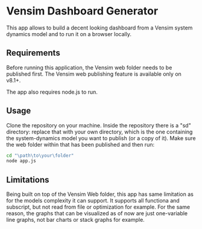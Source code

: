 # Vensim Dashboard Generator

This app allows to build a decent looking dashboard from a Vensim system dynamics model and to run it on a browser locally.

## Requirements

Before running this application, the Vensim web folder needs to be published first. The Vensim web publishing feature is available only on  v8.1+. 

The app also requires node.js to run.

## Usage

Clone the repository on your machine. Inside the repository there is a "sd" directory: replace that with your own directory, which is the one containing the system-dynamics model you want to publish (or a copy of it). Make sure the web folder within that has been published and then run:

```bash
cd "\path\to\your\folder"
node app.js
```

## Limitations

Being built on top of the Vensim Web folder, this app has same limitation as for the models complexity it can support. It supports all functiona and subscript, but not read from file or optimization for example. For the same reason, the graphs that can be visualized as of now are just one-variable line graphs, not bar charts or stack graphs for example.
